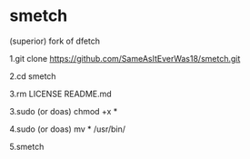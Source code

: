 # smetch
(superior) fork of dfetch

1.git clone https://github.com/SameAsItEverWas18/smetch.git

2.cd smetch

3.rm LICENSE README.md

3.sudo (or doas) chmod +x *

4.sudo (or doas) mv * /usr/bin/

5.smetch
